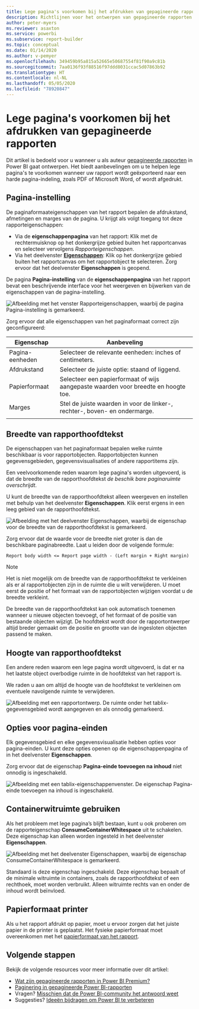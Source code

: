 ```yaml
---
title: Lege pagina's voorkomen bij het afdrukken van gepagineerde rapporten
description: Richtlijnen voor het ontwerpen van gepagineerde rapporten om te voorkomen dat lege pagina's worden afgedrukt.
author: peter-myers
ms.reviewer: asaxton
ms.service: powerbi
ms.subservice: report-builder
ms.topic: conceptual
ms.date: 01/14/2020
ms.author: v-pemyer
ms.openlocfilehash: 349459b95a815a52665e50687554f81f90a9c81b
ms.sourcegitcommit: 7aa0136f93f88516f97ddd8031ccac5d07863b92
ms.translationtype: HT
ms.contentlocale: nl-NL
ms.lasthandoff: 05/05/2020
ms.locfileid: "78920847"
---
```

# <a name="avoid-blank-pages-when-printing-paginated-reports"></a>Lege pagina's voorkomen bij het afdrukken van gepagineerde rapporten

Dit artikel is bedoeld voor u wanneer u als auteur [gepagineerde rapporten](../paginated-reports/paginated-reports-report-builder-power-bi.md) in Power BI gaat ontwerpen. Het biedt aanbevelingen om u te helpen lege pagina's te voorkomen wanneer uw rapport wordt geëxporteerd naar een harde pagina-indeling, zoals PDF of Microsoft Word, of wordt afgedrukt.

## <a name="page-setup"></a>Pagina-instelling

De paginaformaateigenschappen van het rapport bepalen de afdrukstand, afmetingen en marges van de pagina. U krijgt als volgt toegang tot deze rapporteigenschappen:

- Via de **eigenschappenpagina** van het rapport: Klik met de rechtermuisknop op het donkergrijze gebied buiten het rapportcanvas en selecteer vervolgens _Rapporteigenschappen_.
- Via het deelvenster [**Eigenschappen**](../paginated-reports/paginated-reports-report-design-view.md#4-properties-pane): Klik op het donkergrijze gebied buiten het rapportcanvas om het rapportobject te selecteren. Zorg ervoor dat het deelvenster **Eigenschappen** is geopend.

De pagina **Pagina-instelling** van de **eigenschappenpagina** van het rapport bevat een beschrijvende interface voor het weergeven en bijwerken van de eigenschappen van de pagina-instelling.

![Afbeelding met het venster Rapporteigenschappen, waarbij de pagina Pagina-instelling is gemarkeerd.](media/report-paginated-blank-page/report-page-setup-properties.png)

Zorg ervoor dat alle eigenschappen van het paginaformaat correct zijn geconfigureerd:

|Eigenschap|Aanbeveling|
|---------|---------|
|Pagina-eenheden|Selecteer de relevante eenheden: inches of centimeters.|
|Afdrukstand|Selecteer de juiste optie: staand of liggend.|
|Papierformaat|Selecteer een papierformaat of wijs aangepaste waarden voor breedte en hoogte toe.|
|Marges|Stel de juiste waarden in voor de linker-, rechter-, boven- en ondermarge.|
|||

## <a name="report-body-width"></a>Breedte van rapporthoofdtekst

De eigenschappen van het paginaformaat bepalen welke ruimte beschikbaar is voor rapportobjecten. Rapportobjecten kunnen gegevensgebieden, gegevensvisualisaties of andere rapportitems zijn.

Een veelvoorkomende reden waarom lege pagina's worden uitgevoerd, is dat de breedte van de rapporthoofdtekst _de beschik bare paginaruimte overschrijdt_.

U kunt de breedte van de rapporthoofdtekst alleen weergeven en instellen met behulp van het deelvenster **Eigenschappen**. Klik eerst ergens in een leeg gebied van de rapporthoofdtekst.

![Afbeelding met het deelvenster Eigenschappen, waarbij de eigenschap voor de breedte van de rapporthoofdtekst is gemarkeerd.](media/report-paginated-blank-page/report-body-properties-width.png)

Zorg ervoor dat de waarde voor de breedte niet groter is dan de beschikbare paginabreedte. Laat u leiden door de volgende formule:

```Report body width <= Report page width - (Left margin + Right margin)```

> [!NOTE]
> Het is niet mogelijk om de breedte van de rapporthoofdtekst te verkleinen als er al rapportobjecten zijn in de ruimte die u wilt verwijderen. U moet eerst de positie of het formaat van de rapportobjecten wijzigen voordat u de breedte verkleint.
>
> De breedte van de rapporthoofdtekst kan ook automatisch toenemen wanneer u nieuwe objecten toevoegt, of het formaat of de positie van bestaande objecten wijzigt. De hoofdtekst wordt door de rapportontwerper altijd breder gemaakt om de positie en grootte van de ingesloten objecten passend te maken.

## <a name="report-body-height"></a>Hoogte van rapporthoofdtekst

Een andere reden waarom een lege pagina wordt uitgevoerd, is dat er na het laatste object overbodige ruimte in de hoofdtekst van het rapport is.

We raden u aan om altijd de hoogte van de hoofdtekst te verkleinen om eventuele navolgende ruimte te verwijderen.

![Afbeelding met een rapportontwerp. De ruimte onder het tablix-gegevensgebied wordt aangegeven en als onnodig gemarkeerd.](media/report-paginated-blank-page/report-body-remove-trailing-space.png)

## <a name="page-break-options"></a>Opties voor pagina-einden

Elk gegevensgebied en elke gegevensvisualisatie hebben opties voor pagina-einden. U kunt deze opties openen op de eigenschappenpagina of in het deelvenster **Eigenschappen**.

Zorg ervoor dat de eigenschap **Pagina-einde toevoegen na inhoud** niet onnodig is ingeschakeld.

![Afbeelding met een tablix-eigenschappenvenster. De eigenschap Pagina-einde toevoegen na inhoud is ingeschakeld.](media/report-paginated-blank-page/data-region-page-break-option-after.png)

## <a name="consume-container-whitespace"></a>Containerwitruimte gebruiken

Als het probleem met lege pagina’s blijft bestaan, kunt u ook proberen om de rapporteigenschap **ConsumeContainerWhitespace** uit te schakelen. Deze eigenschap kan alleen worden ingesteld in het deelvenster **Eigenschappen**.

![Afbeelding met het deelvenster Eigenschappen, waarbij de eigenschap ConsumeContainerWhitespace is gemarkeerd.](media/report-paginated-blank-page/report-properties-consumecontainerwhitespace.png)

Standaard is deze eigenschap ingeschakeld. Deze eigenschap bepaalt of de minimale witruimte in containers, zoals de rapporthoofdtekst of een rechthoek, moet worden verbruikt. Alleen witruimte rechts van en onder de inhoud wordt beïnvloed.

## <a name="printer-paper-size"></a>Papierformaat printer

Als u het rapport afdrukt op papier, moet u ervoor zorgen dat het juiste papier in de printer is geplaatst. Het fysieke papierformaat moet overeenkomen met het [papierformaat van het rapport](#page-setup).

## <a name="next-steps"></a>Volgende stappen

Bekijk de volgende resources voor meer informatie over dit artikel:

- [Wat zijn gepagineerde rapporten in Power BI Premium?](../paginated-reports/paginated-reports-report-builder-power-bi.md)
- [Paginering in gepagineerde Power BI-rapporten](../paginated-reports/paginated-reports-pagination.md)
- Vragen? [Misschien dat de Power BI-community het antwoord weet](https://community.powerbi.com/)
- Suggesties? [Ideeën bijdragen om Power BI te verbeteren](https://ideas.powerbi.com)
